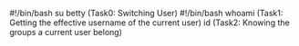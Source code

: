 #!/bin/bash
su betty  (Task0: Switching User)
#!/bin/bash
whoami   (Task1: Getting the effective username of the current user)
id (Task2: Knowing the groups a current user belong) 
